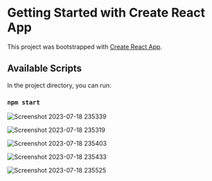 # Getting Started with Create React App

This project was bootstrapped with [Create React App](https://github.com/facebook/create-react-app).

## Available Scripts

In the project directory, you can run:

### `npm start`

![Screenshot 2023-07-18 235339](https://github.com/rafiulkabir1999/TravelWebsite/assets/48178490/68dcd316-c40e-4d8e-8e9f-eb30b11d18f4)


![Screenshot 2023-07-18 235319](https://github.com/rafiulkabir1999/TravelWebsite/assets/48178490/d52e5c8f-cde4-429b-b930-9e703270b8f0)


![Screenshot 2023-07-18 235403](https://github.com/rafiulkabir1999/TravelWebsite/assets/48178490/49991274-dfc3-4250-b674-2ef47a0c6348)


![Screenshot 2023-07-18 235433](https://github.com/rafiulkabir1999/TravelWebsite/assets/48178490/8031000c-ec05-44ef-bcc6-addc5ba69ede)


![Screenshot 2023-07-18 235525](https://github.com/rafiulkabir1999/TravelWebsite/assets/48178490/de9bf239-740c-45e4-9b00-92d6dff6c91e)

